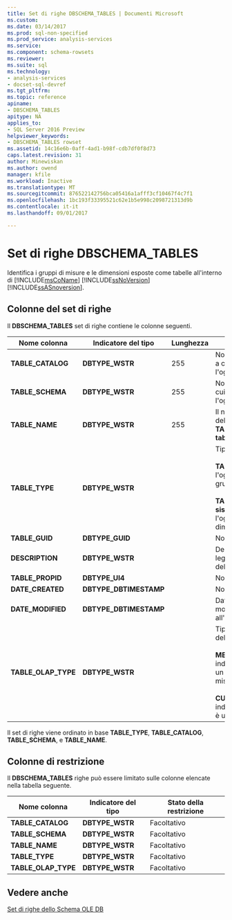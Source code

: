 ```yaml
---
title: Set di righe DBSCHEMA_TABLES | Documenti Microsoft
ms.custom: 
ms.date: 03/14/2017
ms.prod: sql-non-specified
ms.prod_service: analysis-services
ms.service: 
ms.component: schema-rowsets
ms.reviewer: 
ms.suite: sql
ms.technology:
- analysis-services
- docset-sql-devref
ms.tgt_pltfrm: 
ms.topic: reference
apiname:
- DBSCHEMA_TABLES
apitype: NA
applies_to:
- SQL Server 2016 Preview
helpviewer_keywords:
- DBSCHEMA_TABLES rowset
ms.assetid: 14c16e6b-0aff-4ad1-b98f-cdb7df0f8d73
caps.latest.revision: 31
author: Minewiskan
ms.author: owend
manager: kfile
ms.workload: Inactive
ms.translationtype: MT
ms.sourcegitcommit: 876522142756bca05416a1afff3cf10467f4c7f1
ms.openlocfilehash: 1bc193f33395521c62e1b5e998c2098721313d9b
ms.contentlocale: it-it
ms.lasthandoff: 09/01/2017

---
```

# <a name="dbschematables-rowset"></a>Set di righe DBSCHEMA_TABLES
  Identifica i gruppi di misure e le dimensioni esposte come tabelle all'interno di [!INCLUDE[msCoName](../../../includes/msconame-md.md)] [!INCLUDE[ssNoVersion](../../../includes/ssnoversion-md.md)] [!INCLUDE[ssASnoversion](../../../includes/ssasnoversion-md.md)].  
  
## <a name="rowset-columns"></a>Colonne del set di righe  
 Il **DBSCHEMA_TABLES** set di righe contiene le colonne seguenti.  
  
|Nome colonna|Indicatore del tipo|Lunghezza|Description|  
|-----------------|--------------------|------------|-----------------|  
|**TABLE_CATALOG**|**DBTYPE_WSTR**|255|Nome del catalogo a cui appartiene l'oggetto.|  
|**TABLE_SCHEMA**|**DBTYPE_WSTR**|255|Nome del cubo a cui appartiene l'oggetto.|  
|**TABLE_NAME**|**DBTYPE_WSTR**|255|Il nome dell'oggetto, se **TABLE_TYPE** è **tabella**.|  
|**TABLE_TYPE**|**DBTYPE_WSTR**||Tipo della tabella.<br /><br /> **TABELLA** indica l'oggetto è un gruppo di misure.<br /><br /> **TABELLA di sistema** indica l'oggetto è una dimensione.|  
|**TABLE_GUID**|**DBTYPE_GUID**||Non supportato.|  
|**DESCRIPTION**|**DBTYPE_WSTR**||Descrizione leggibile dell'oggetto.|  
|**TABLE_PROPID**|**DBTYPE_UI4**||Non supportato.|  
|**DATE_CREATED**|**DBTYPE_DBTIMESTAMP**||Non supportato.|  
|**DATE_MODIFIED**|**DBTYPE_DBTIMESTAMP**||Data dell'ultima modifica apportata all'oggetto.|  
|**TABLE_OLAP_TYPE**|**DBTYPE_WSTR**||Tipo OLAP dell'oggetto.<br /><br /> **MEASURE_GROUP** indica l'oggetto è un gruppo di misure.<br /><br /> **CUBE_DIMENSION** indicato l'oggetto è una dimensione.|  
  
 Il set di righe viene ordinato in base **TABLE_TYPE**, **TABLE_CATALOG**, **TABLE_SCHEMA**, e **TABLE_NAME**.  
  
## <a name="restriction-columns"></a>Colonne di restrizione  
 Il **DBSCHEMA_TABLES** righe può essere limitato sulle colonne elencate nella tabella seguente.  
  
|Nome colonna|Indicatore del tipo|Stato della restrizione|  
|-----------------|--------------------|-----------------------|  
|**TABLE_CATALOG**|**DBTYPE_WSTR**|Facoltativo|  
|**TABLE_SCHEMA**|**DBTYPE_WSTR**|Facoltativo|  
|**TABLE_NAME**|**DBTYPE_WSTR**|Facoltativo|  
|**TABLE_TYPE**|**DBTYPE_WSTR**|Facoltativo|  
|**TABLE_OLAP_TYPE**|**DBTYPE_WSTR**|Facoltativo|  
  
## <a name="see-also"></a>Vedere anche  
 [Set di righe dello Schema OLE DB](../../../analysis-services/schema-rowsets/ole-db/ole-db-schema-rowsets.md)  
  
  

